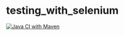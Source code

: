 # testing_with_selenium
[![Java CI with Maven](https://github.com/aartianzo/testing_with_selenium/actions/workflows/maven.yml/badge.svg)](https://github.com/aartianzo/testing_with_selenium/actions/workflows/maven.yml)
